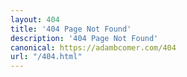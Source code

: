 ```yaml
---
layout: 404
title: '404 Page Not Found'
description: '404 Page Not Found'
canonical: https://adambcomer.com/404
url: "/404.html"
---
```

